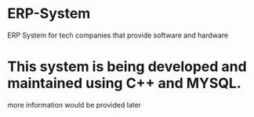 # ERP-System
ERP System for tech companies that provide software and hardware 

# This system is being developed and maintained using C++ and MYSQL.


more information would be provided later
